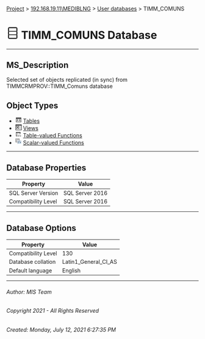 #### 

[Project](../../../index.md) > [192.168.19.11\\MEDIBLNG](../../index.md) > [User databases](../index.md) > TIMM_COMUNS

# ![Database](../../../Images/ntDatabase.png) TIMM_COMUNS Database

---

## <a name="#description"></a>MS_Description

Selected set of objects replicated (in sync) from TIMMCRMPROV::TIMM_Comuns database

## <a name="#objecttypes"></a>Object Types

* ![Tables](../../../Images/Table.png) [Tables](Tables/Tables.md)
* ![Views](../../../Images/View.png) [Views](Views/Views.md)
* ![Table-valued Functions](../../../Images/Function_Table.png) [Table-valued Functions](Programmability/Functions/Table-valued_Functions/Table-valued_Functions.md)
* ![Scalar-valued Functions](../../../Images/Function_Scalar.png) [Scalar-valued Functions](Programmability/Functions/Scalar-valued_Functions/Scalar-valued_Functions.md)


---

## <a name="#dbproperties"></a>Database Properties

| Property | Value |
|---|---|
| SQL Server Version | SQL Server 2016 |
| Compatibility Level | SQL Server 2016 |


---

## <a name="#dboptions"></a>Database Options

| Property | Value |
|---|---|
| Compatibility Level | 130 |
| Database collation | Latin1_General_CI_AS |
| Default language | English |


---

###### Author:  MIS Team

###### Copyright 2021 - All Rights Reserved

###### Created: Monday, July 12, 2021 6:27:35 PM

